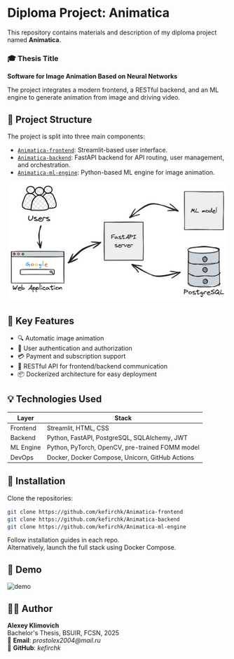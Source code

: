 # Diploma Project: Animatica

This repository contains materials and description of my diploma project named **Animatica**.

### 🎓 Thesis Title

**Software for Image Animation Based on Neural Networks**

The project integrates a modern frontend, a RESTful backend, and an ML engine to generate animation
from image and driving video.

## 🔧 Project Structure

The project is split into three main components:

- [`Animatica-frontend`](https://github.com/kefirchk/Animatica-frontend): Streamlit-based user interface.
- [`Animatica-backend`](https://github.com/kefirchk/Animatica-backend): FastAPI backend for API routing, user management, and orchestration.
- [`Animatica-ml-engine`](https://github.com/kefirchk/Animatica-ml-engine): Python-based ML engine for image animation.

![system design](demo/system%20design.png)

## 🧠 Key Features

- 🔍 Automatic image animation
- 👤 User authentication and authorization
- 💳 Payment and subscription support
- 🚀 RESTful API for frontend/backend communication
- 📦 Dockerized architecture for easy deployment

## 💡 Technologies Used

| Layer         | Stack                                           |
|---------------|-------------------------------------------------|
| Frontend      | Streamlit, HTML, CSS                            |
| Backend       | Python, FastAPI, PostgreSQL, SQLAlchemy, JWT    |
| ML Engine     | Python, PyTorch, OpenCV, pre-trained FOMM model |
| DevOps        | Docker, Docker Compose, Unicorn, GitHub Actions |

## 📁 Installation

Clone the repositories:

```bash
git clone https://github.com/kefirchk/Animatica-frontend
git clone https://github.com/kefirchk/Animatica-backend
git clone https://github.com/kefirchk/Animatica-ml-engine
```

Follow installation guides in each repo. \
Alternatively, launch the full stack using Docker Compose.

## 📸 Demo

![demo](demo/demo.gif)

## 👨‍🎓 Author
__Alexey Klimovich__ \
Bachelor's Thesis, BSUIR, FCSN, 2025 \
📧 __Email__: _prostolex2004@mail.ru_ \
🐙 __GitHub__: _kefirchk_

